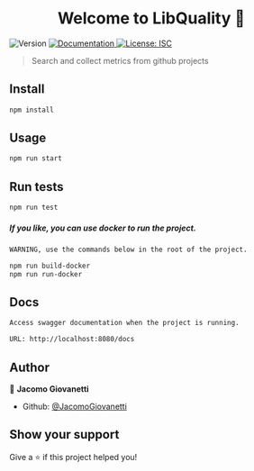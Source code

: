 <h1 align="center">Welcome to LibQuality 👋</h1>
<p>
  <img alt="Version" src="https://img.shields.io/badge/version-1.0.0-blue.svg?cacheSeconds=2592000" />
  <a href="http://localhost:8080/docs" target="_blank">
    <img alt="Documentation" src="https://img.shields.io/badge/documentation-yes-brightgreen.svg" />
  </a>
  <a href="#" target="_blank">
    <img alt="License: ISC" src="https://img.shields.io/badge/License-ISC-yellow.svg" />
  </a>
</p>

> Search and collect metrics from github projects

## Install

```sh
npm install
```

## Usage

```sh
npm run start
```

## Run tests

```sh
npm run test
```
##### If you like, you can use docker to run the project.
```sh
WARNING, use the commands below in the root of the project.

npm run build-docker
npm run run-docker

```

## Docs
```sh
Access swagger documentation when the project is running.

URL: http://localhost:8080/docs
```

## Author

👤 **Jacomo Giovanetti**

* Github: [@JacomoGiovanetti](https://github.com/ego-giova)

## Show your support

Give a ⭐️ if this project helped you!
